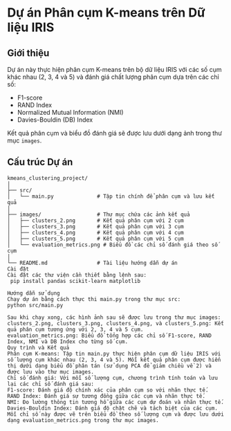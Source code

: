 # Dự án Phân cụm K-means trên Dữ liệu IRIS

## Giới thiệu
Dự án này thực hiện phân cụm K-means trên bộ dữ liệu IRIS với các số cụm khác nhau (2, 3, 4 và 5) và đánh giá chất lượng phân cụm dựa trên các chỉ số:
- F1-score
- RAND Index
- Normalized Mutual Information (NMI)
- Davies-Bouldin (DB) Index

Kết quả phân cụm và biểu đồ đánh giá sẽ được lưu dưới dạng ảnh trong thư mục `images`.

## Cấu trúc Dự án

```plaintext
kmeans_clustering_project/
│
├── src/
│   └── main.py              # Tập tin chính để phân cụm và lưu kết quả
│
├── images/                  # Thư mục chứa các ảnh kết quả
│   ├── clusters_2.png       # Kết quả phân cụm với 2 cụm
│   ├── clusters_3.png       # Kết quả phân cụm với 3 cụm
│   ├── clusters_4.png       # Kết quả phân cụm với 4 cụm
│   ├── clusters_5.png       # Kết quả phân cụm với 5 cụm
│   └── evaluation_metrics.png # Biểu đồ các chỉ số đánh giá theo số cụm
│
└── README.md                # Tài liệu hướng dẫn dự án
Cài đặt
Cài đặt các thư viện cần thiết bằng lệnh sau:
 pip install pandas scikit-learn matplotlib

Hướng dẫn sử dụng
Chạy dự án bằng cách thực thi main.py trong thư mục src:
python src/main.py

Sau khi chạy xong, các hình ảnh sau sẽ được lưu trong thư mục images:
clusters_2.png, clusters_3.png, clusters_4.png, và clusters_5.png: Kết quả phân cụm tương ứng với 2, 3, 4 và 5 cụm.
evaluation_metrics.png: Biểu đồ tổng hợp các chỉ số F1-score, RAND Index, NMI và DB Index cho từng số cụm.
Quy trình và Kết quả
Phân cụm K-means: Tập tin main.py thực hiện phân cụm dữ liệu IRIS với số lượng cụm khác nhau (2, 3, 4 và 5). Mỗi kết quả phân cụm được hiển thị dưới dạng biểu đồ phân tán (sử dụng PCA để giảm chiều về 2) và được lưu vào thư mục images.
Chỉ số đánh giá: Với mỗi số lượng cụm, chương trình tính toán và lưu lại các chỉ số đánh giá sau:
F1-score: Đánh giá độ chính xác của phân cụm so với nhãn thực tế.
RAND Index: Đánh giá sự tương đồng giữa các cụm và nhãn thực tế.
NMI: Đo lường thông tin tương hỗ giữa các cụm dự đoán và nhãn thực tế.
Davies-Bouldin Index: Đánh giá độ chặt chẽ và tách biệt của các cụm.
Mỗi chỉ số này được vẽ trên biểu đồ theo số lượng cụm và được lưu dưới dạng evaluation_metrics.png trong thư mục images.
